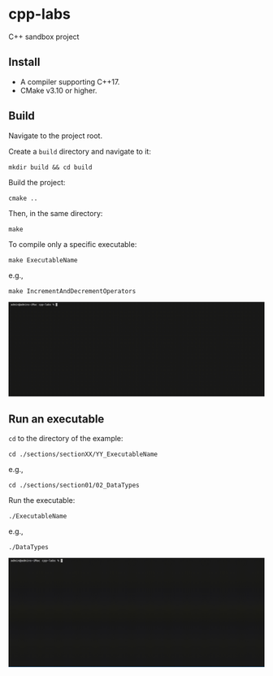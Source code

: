# cpp-labs

C++ sandbox project

## Install

- A compiler supporting C++17.
- CMake v3.10 or higher.

## Build

Navigate to the project root.

Create a `build` directory and navigate to it:

```shell
mkdir build && cd build
```

Build the project:

```shell
cmake ..
```

Then, in the same directory:

```shell
make
```

To compile only a specific executable:

```shell
make ExecutableName
```

e.g.,

```shell
make IncrementAndDecrementOperators
```

<img src="./sections/section01/05_IncrementAndDecrementOperators/img/gif/compile_specific_executable.gif" alt="Compiling a specific executable." width="800px">

## Run an executable

`cd` to the directory of the example:

```shell
cd ./sections/sectionXX/YY_ExecutableName
```

e.g.,

```shell
cd ./sections/section01/02_DataTypes
```

Run the executable:

```shell
./ExecutableName
```

e.g.,

```shell
./DataTypes
```

<img src="./docs/img/build_and_run.gif" alt="Build and run an executable" width="800px">

